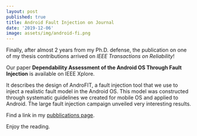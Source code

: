 ```yaml
---
layout: post
published: true
title: Android Fault Injection on Journal
date: '2019-12-06'
image: assets/img/android-fi.png
---
```

Finally, after almost 2 years from my Ph.D. defense, the publication on one of my thesis contributions arrived on _IEEE Transactions on Reliability_!

Our paper **Dependability Assessment of the Android OS Through Fault Injection** is available on IEEE Xplore.

It describes the design of AndroFIT, a fault injection tool that we use to inject a realistic fault model in the Android OS. This model was constructed through systematic guidelines we created for mobile OS and applied to Android. The large fault injection campaign unveiled very interesting results.

Find a link in my [pubblications page](https://akiannillo.github.io/publications/).

Enjoy the reading.
